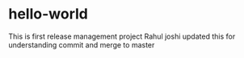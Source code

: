 # hello-world
This is first release management project
Rahul joshi updated this for understanding commit and merge to master
